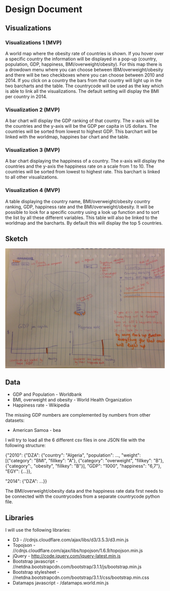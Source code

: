 # Design Document

## Visualizations

### Visualizations 1 (MVP)
A world map where the obesity rate of countries is shown. If you hover over a specific country the information will be displayed in a pop-up (country, population, GDP, happiness, BMI/overweight/obesity). For this map there is a drowdown menu where you can choose between IBM/overweight/obesity and there will be two checkboxes where you can choose between 2010 and 2014. If you click on a country the bars from that country will light up in the two barcharts and the table. The countrycode will be used as the key which is able to link all the visualizations. The default setting will display the BMI per country in 2014.

### Visualization 2 (MVP)
A bar chart will display the GDP ranking of that country. The x-axis will be the countries and the y-axis will be the GDP per capita in US dollars. The countries will be sorted from lowest to highest GDP. This barchart will be linked with the worldmap, happines bar chart and the table.

### Visualization 3 (MVP)
A bar chart displaying the happiness of a country. The x-axis will display the countries and the y-axis the happiness rate on a scale from 1 to 10. The countries will be sorted from lowest to highest rate. This barchart is linked to all other visualizations.  

### Visualization 4 (MVP)
A table displaying the country name, BMI/overweight/obesity country ranking, GDP, happiness rate and the BMI/overweight/obesity. It will be possible to look for a specific country using a look up function and to sort the list by all these different variables. This table will also be linked to the worldmap and the barcharts. By default this will display the top 5 countries.

## Sketch

![](doc/design.png)

## Data
* GDP and Population - Worldbank
* BMI, overweight and obesity - World Health Organization
* Happiness rate - Wikipedia

The missing GDP numbers are complemented by numbers from other datasets:
* American Samoa - bea

I will try to load all the 6 different csv files in one JSON file with the following structure:

{"2010": {"DZA": {"country": "Algeria",
					"population": ...,
					"weight": [{"category": "BMI", "fillkey": "A"},
								{"category": "overweight", "fillkey": "B"},
								{"category":, "obesity", "fillkey": "B"}],
					"GDP": "1000",
					"happiness": "6,7"},
		"EGY": {...}},

"2014": {"DZA": ...}}

The BMI/overweight/obesity data and the happiness rate data first needs to be connected with the countrycodes from a separate countrycode python file.

## Libraries

I will use the following libraries:
* D3 - //cdnjs.cloudflare.com/ajax/libs/d3/3.5.3/d3.min.js
* Topojson - //cdnjs.cloudflare.com/ajax/libs/topojson/1.6.9/topojson.min.js
* jQuery - http://code.jquery.com/jquery-latest.min.js
* Bootstrap javascript - //netdna.bootstrapcdn.com/bootstrap/3.1.1/js/bootstrap.min.js
* Bootstrap stylesheet - //netdna.bootstrapcdn.com/bootstrap/3.1.1/css/bootstrap.min.css
* Datamaps javascript - /datamaps.world.min.js
